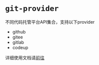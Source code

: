 # `git-provider`
不同代码托管平台API集合，支持以下provider
- github
- gitee
- gitlab
- codeup


详细使用文档请[前往](http://serverless-cd.cn/docs/dev-guide/toolkit/git-provider)
